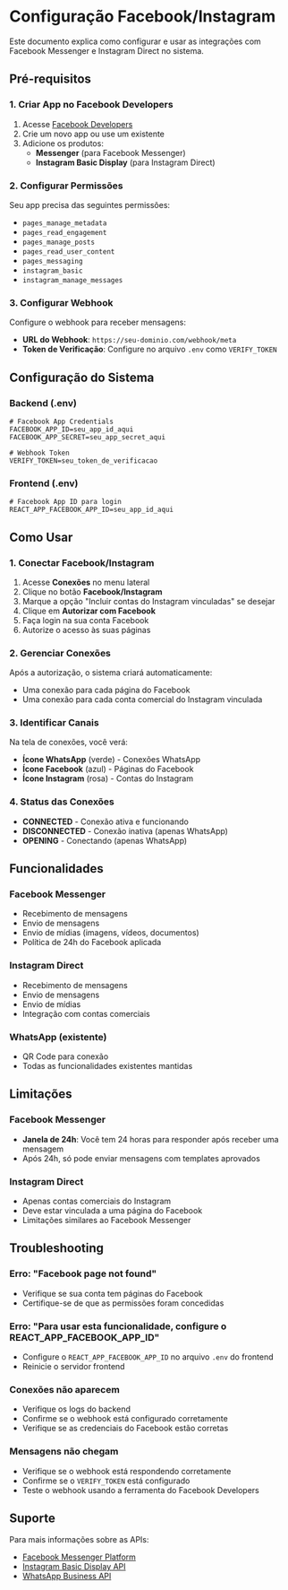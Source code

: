 # Configuração Facebook/Instagram

Este documento explica como configurar e usar as integrações com Facebook Messenger e Instagram Direct no sistema.

## Pré-requisitos

### 1. Criar App no Facebook Developers

1. Acesse [Facebook Developers](https://developers.facebook.com/)
2. Crie um novo app ou use um existente
3. Adicione os produtos:
   - **Messenger** (para Facebook Messenger)
   - **Instagram Basic Display** (para Instagram Direct)

### 2. Configurar Permissões

Seu app precisa das seguintes permissões:
- `pages_manage_metadata`
- `pages_read_engagement`
- `pages_manage_posts`
- `pages_read_user_content`
- `pages_messaging`
- `instagram_basic`
- `instagram_manage_messages`

### 3. Configurar Webhook

Configure o webhook para receber mensagens:
- **URL do Webhook**: `https://seu-dominio.com/webhook/meta`
- **Token de Verificação**: Configure no arquivo `.env` como `VERIFY_TOKEN`

## Configuração do Sistema

### Backend (.env)

```env
# Facebook App Credentials
FACEBOOK_APP_ID=seu_app_id_aqui
FACEBOOK_APP_SECRET=seu_app_secret_aqui

# Webhook Token
VERIFY_TOKEN=seu_token_de_verificacao
```

### Frontend (.env)

```env
# Facebook App ID para login
REACT_APP_FACEBOOK_APP_ID=seu_app_id_aqui
```

## Como Usar

### 1. Conectar Facebook/Instagram

1. Acesse **Conexões** no menu lateral
2. Clique no botão **Facebook/Instagram**
3. Marque a opção "Incluir contas do Instagram vinculadas" se desejar
4. Clique em **Autorizar com Facebook**
5. Faça login na sua conta Facebook
6. Autorize o acesso às suas páginas

### 2. Gerenciar Conexões

Após a autorização, o sistema criará automaticamente:
- Uma conexão para cada página do Facebook
- Uma conexão para cada conta comercial do Instagram vinculada

### 3. Identificar Canais

Na tela de conexões, você verá:
- **Ícone WhatsApp** (verde) - Conexões WhatsApp
- **Ícone Facebook** (azul) - Páginas do Facebook
- **Ícone Instagram** (rosa) - Contas do Instagram

### 4. Status das Conexões

- **CONNECTED** - Conexão ativa e funcionando
- **DISCONNECTED** - Conexão inativa (apenas WhatsApp)
- **OPENING** - Conectando (apenas WhatsApp)

## Funcionalidades

### Facebook Messenger
- Recebimento de mensagens
- Envio de mensagens
- Envio de mídias (imagens, vídeos, documentos)
- Política de 24h do Facebook aplicada

### Instagram Direct
- Recebimento de mensagens
- Envio de mensagens
- Envio de mídias
- Integração com contas comerciais

### WhatsApp (existente)
- QR Code para conexão
- Todas as funcionalidades existentes mantidas

## Limitações

### Facebook Messenger
- **Janela de 24h**: Você tem 24 horas para responder após receber uma mensagem
- Após 24h, só pode enviar mensagens com templates aprovados

### Instagram Direct
- Apenas contas comerciais do Instagram
- Deve estar vinculada a uma página do Facebook
- Limitações similares ao Facebook Messenger

## Troubleshooting

### Erro: "Facebook page not found"
- Verifique se sua conta tem páginas do Facebook
- Certifique-se de que as permissões foram concedidas

### Erro: "Para usar esta funcionalidade, configure o REACT_APP_FACEBOOK_APP_ID"
- Configure o `REACT_APP_FACEBOOK_APP_ID` no arquivo `.env` do frontend
- Reinicie o servidor frontend

### Conexões não aparecem
- Verifique os logs do backend
- Confirme se o webhook está configurado corretamente
- Verifique se as credenciais do Facebook estão corretas

### Mensagens não chegam
- Verifique se o webhook está respondendo corretamente
- Confirme se o `VERIFY_TOKEN` está configurado
- Teste o webhook usando a ferramenta do Facebook Developers

## Suporte

Para mais informações sobre as APIs:
- [Facebook Messenger Platform](https://developers.facebook.com/docs/messenger-platform)
- [Instagram Basic Display API](https://developers.facebook.com/docs/instagram-basic-display-api)
- [WhatsApp Business API](https://developers.facebook.com/docs/whatsapp)